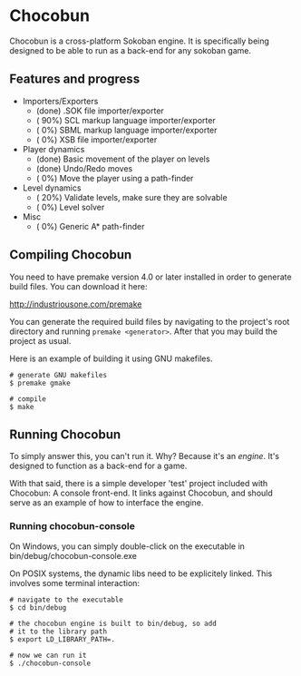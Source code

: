 # Chocobun

Chocobun is a cross-platform Sokoban engine. It is specifically 
being designed to be able to run as a back-end for any sokoban
game.

## Features and progress

* Importers/Exporters
    + (done) .SOK file importer/exporter
    + ( 90%) SCL markup language importer/exporter
    + (  0%) SBML markup language importer/exporter
    + (  0%) XSB file importer/exporter
* Player dynamics
    + (done) Basic movement of the player on levels
    + (done) Undo/Redo moves
    + (  0%) Move the player using a path-finder
* Level dynamics
    + ( 20%) Validate levels, make sure they are solvable
    + (  0%) Level solver
* Misc
    + (  0%) Generic A* path-finder

## Compiling Chocobun

You need to have premake version 4.0 or later installed in
order to generate build files. You can download it here:

http://industriousone.com/premake

You can generate the required build files by navigating to the
project's root directory and running `premake <generator>`.
After that you may build the project as usual.

Here is an example of building it using GNU makefiles.

    # generate GNU makefiles
    $ premake gmake

    # compile
    $ make

## Running Chocobun

To simply answer this, you can't run it. Why? Because it's an
*engine*. It's designed to function as a back-end for a game.

With that said, there is a simple developer 'test' project
included with Chocobun: A console front-end. It links against
Chocobun, and should serve as an example of how to interface
the engine.

### Running chocobun-console

On Windows, you can simply double-click on the executable
in bin/debug/chocobun-console.exe

On POSIX systems, the dynamic libs need to be explicitely
linked. This involves some terminal interaction:

    # navigate to the executable
    $ cd bin/debug

    # the chocobun engine is built to bin/debug, so add
    # it to the library path
    $ export LD_LIBRARY_PATH=.

    # now we can run it
    $ ./chocobun-console
